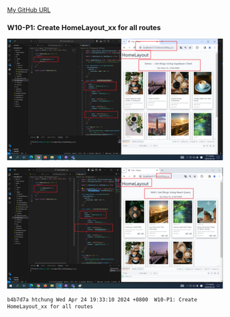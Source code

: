 [My GitHub URL](https://github.com/Alex718296/1122-WP2-2N_69)

### W10-P1: Create HomeLayout_xx for all routes

![](w10-p1-1.png)

![](w10-p1-2.png)

```
b4b7d7a htchung Wed Apr 24 19:33:10 2024 +0800  W10-P1: Create HomeLayout_xx for all routes
```
